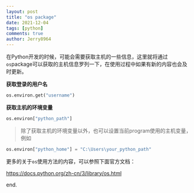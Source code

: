 ```yaml
---
layout: post
title: "os package"
date: 2021-12-04
tags: [python]
comments: true
author: Jerry8964
---
```




在Python开发的时候，可能会需要获取主机的一些信息，这里就将通过`os`package可以获取的主机信息罗列一下，在使用过程中如果有新的内容也会及时更新。

**获取登录的用户名**

```python
os.environ.get("username")
```

**获取主机的环境变量**

```python	
os.environ["python_path"]
```

> 除了获取主机的环境变量以外，也可以设置当前program使用的主机变量，例如

```python	
os.environ["python_home"] = "C:\Users\your_python_path"
```



更多的关于`os`使用方法的内容，可以参照下面官方文档：

[https://docs.python.org/zh-cn/3/library/os.html ](https://docs.python.org/zh-cn/3/library/os.html "多种操作系统接口")



end.
